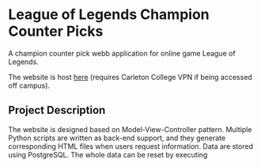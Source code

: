 # League of Legends Champion Counter Picks
A champion counter pick webb application for online game League of Legends.

The website is host [here](http://thacker.mathcs.carleton.edu/cs257/shangd/index.py) (requires Carleton College VPN if being accessed off campus).

## Project Description
The website is designed based on Model-View-Controller pattern. Multiple Python scripts are written as back-end support, and they generate corresponding HTML files when users request information. Data are stored using PostgreSQL. The whole data can be reset by executing 
